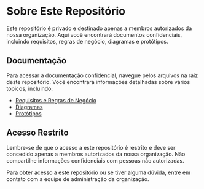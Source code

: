 # Sobre Este Repositório

Este repositório é privado e destinado apenas a membros autorizados da nossa organização. Aqui você encontrará documentos confidenciais, incluindo requisitos, regras de negócio, diagramas e protótipos.

## Documentação

Para acessar a documentação confidencial, navegue pelos arquivos na raiz deste repositório. Você encontrará informações detalhadas sobre vários tópicos, incluindo:

- [Requisitos e Regras de Negócio](REQUISITOS-REGRAS.md)
- [Diagramas](DIAGRAMAS.md)
- [Protótipos](PROTOTIPOS.md)

## Acesso Restrito

Lembre-se de que o acesso a este repositório é restrito e deve ser concedido apenas a membros autorizados da nossa organização. Não compartilhe informações confidenciais com pessoas não autorizadas.

Para obter acesso a este repositório ou se tiver alguma dúvida, entre em contato com a equipe de administração da organização.
